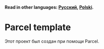 **Read in other languages: [Русский](README.md), [Polski](README.pl.md).**

# Parcel template

Этот проект был создан при помощи Parcel.
